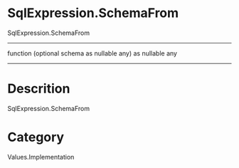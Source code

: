 ﻿# SqlExpression.SchemaFrom
SqlExpression.SchemaFrom
***
function (optional schema as nullable any) as nullable any
***
# Descrition 
SqlExpression.SchemaFrom
# Category 
Values.Implementation
